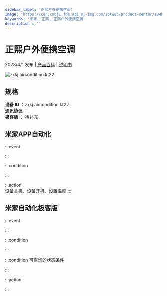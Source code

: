 ```yaml
---
sidebar_label: '正熙户外便携空调'
image: 'https://cdn.cnbj1.fds.api.mi-img.com/iotweb-product-center/a94bfb79c6c85b6e4ce9701a4fa5b8b7_1670565791272.png?GalaxyAccessKeyId=AKVGLQWBOVIRQ3XLEW&Expires=9223372036854775807&Signature=YvEhuYxl3/vC8DzYNLsf9oEkhg4='
keywords: '米家, 正熙, 正熙户外便携空调'
description : ''
---
```

# 正熙户外便携空调

2023/4/1 发布 | [产品百科](https://home.mi.com/webapp/content/baike/product/index.html?model=zxkj.aircondition.kt22/) | [说明书](https://home.mi.com/views/introduction.html?model=zxkj.aircondition.kt22&region=cn)

![zxkj.aircondition.kt22](https://cdn.cnbj1.fds.api.mi-img.com/iotweb-product-center/a94bfb79c6c85b6e4ce9701a4fa5b8b7_1670565791272.png?GalaxyAccessKeyId=AKVGLQWBOVIRQ3XLEW&Expires=9223372036854775807&Signature=YvEhuYxl3/vC8DzYNLsf9oEkhg4=)

## 规格  
> 
**设备 ID** ：zxkj.aircondition.kt22  
**通讯协议** ：  
**极客版**  ： 待补充 


## 米家APP自动化  

:::event  

:::

:::condition  

:::

:::action   
设备关机、设备开机、设置温度
:::

## 米家自动化极客版  

:::event  

:::

:::condition  

:::

:::condition 可查询的状态条件  

:::

:::action  

:::

        
